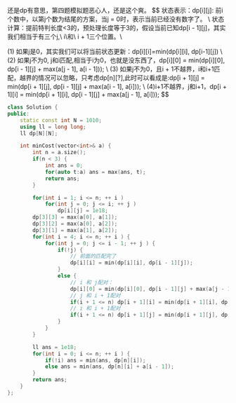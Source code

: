 还是dp有意思，第四题模拟题恶心人，还是这个爽。
$$
状态表示：dp[i][j]: 前i个数中，以第j个数为结尾的方案，当j = 0时，表示当前已经没有数字了。                                                        \\
状态计算：提前特判长度<3的，预处理长度等于3的，假设当前已知dp[i - 1][j]，其实我们相当于有三个j,\ i\\和\ i + 1三个位置。\\

(1) 如果j是0，其实我们可以将当前状态更新：dp[i][i]=min(dp[i][i], dp[i-1][j]) \\
(2) 如果j不为0, j和i匹配,相当于i为0，也就是没东西了，dp[i][0] = min(dp[i][0], dp[i - 1][j] + max(a[j - 1], a[i - 1])); \\
(3) 如果j不为0，且i + 1不越界，i和i+1匹配，越界的情况可以忽略，只考虑dp[n][?],此时可以看成是:dp[i + 1][j] = min(dp[i + 1][j], dp[i - 1][j] + max(a[i - 1], a[i])); \\
(4)i+1不越界，j和i+1，dp[i + 1][i] = min(dp[i + 1][i], dp[i - 1][j] + max(a[j - 1], a[i]));
$$


 ```cpp
 class Solution {
 public:
     static const int N = 1010; 
     using ll = long long; 
     ll dp[N][N]; 
 
     int minCost(vector<int>& a) {
         int n = a.size(); 
         if(n < 3) {
             int ans = 0; 
             for(auto t:a) ans = max(ans, t);
             return ans; 
         }        
 
         for(int i = 1; i <= n; ++ i ) 
             for(int j = 0; j <= i; ++ j )
                 dp[i][j] = 1e18; 
         dp[3][3] = max(a[0], a[1]);
         dp[3][2] = max(a[0], a[2]); 
         dp[3][1] = max(a[1], a[2]);
         for(int i = 4; i <= n; ++ i ) {
             for(int j = 0; j <= i - 1; ++ j ) {
                 if(!j) {
                     // 前面的匹配完了
                     dp[i][i] = min(dp[i][i], dp[i - 1][j]); 
                 }
                 else {
                     // i 和 j配对：
                     dp[i][0] = min(dp[i][0], dp[i - 1][j] + max(a[j - 1], a[i - 1]));
                     // j 和 i + 1配对 
                     if(i + 1 <= n) dp[i + 1][i] = min(dp[i + 1][i], dp[i - 1][j] + max(a[j - 1], a[i]));
                     // i 和 i + 1配对
                     if(i + 1 <= n) dp[i + 1][j] = min(dp[i + 1][j], dp[i - 1][j] + max(a[i - 1], a[i])); 
                 }
             }
         }
 
         ll ans = 1e18; 
         for(int i = 0; i <= n; ++ i ) {
             if(!i) ans = min(ans, dp[n][i]); 
             else ans = min(ans, dp[n][i] + a[i - 1]); 
         }
         return ans; 
     }
 };
 ```

